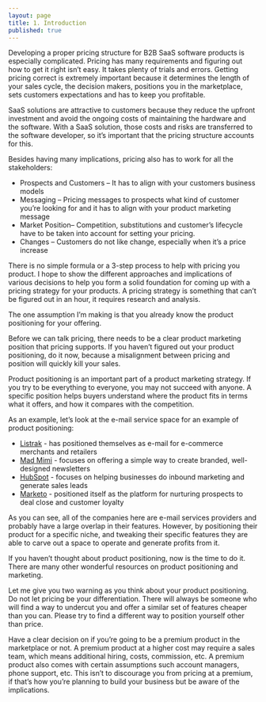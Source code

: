```yaml
---
layout: page
title: 1. Introduction
published: true
---
```




Developing a proper pricing structure for B2B SaaS software products is especially complicated. Pricing has many requirements and figuring out how to get it right isn’t easy. It takes plenty of trials and errors. Getting pricing correct is extremely important because it determines the length of your sales cycle, the decision makers, positions you in the marketplace, sets customers expectations and has to keep you profitable.

SaaS solutions are attractive to customers because they reduce the upfront investment and avoid the ongoing costs of maintaining the hardware and the software. With a SaaS solution, those costs and risks are transferred to the software developer, so it’s important that the pricing structure accounts for this.

Besides having many implications, pricing also has to work for all the stakeholders:

- Prospects and Customers – It has to align with your customers business models
- Messaging – Pricing messages to prospects what kind of customer you’re looking for and it has to align with your product marketing message
- Market Position– Competition, substitutions and customer’s lifecycle have to be taken into account for setting your pricing. 
- Changes – Customers do not like change, especially when it’s a price increase

There is no simple formula or a 3-step process to help with pricing you product. I hope to show the different approaches and implications of various decisions to help you form a solid foundation for coming up with a pricing strategy for your products.  A pricing strategy is something that can’t be figured out in an hour, it requires research and analysis. 

The one assumption I’m making is that you already know the product positioning for your offering.

Before we can talk pricing, there needs to be a clear product marketing position that pricing supports. If you haven’t figured out your product positioning, do it now, because a misalignment between pricing and position will quickly kill your sales.

Product positioning is an important part of a product marketing strategy.  If you try to be everything to everyone, you may not succeed with anyone.  A specific position helps buyers understand where the product fits in terms what it offers, and how it compares with the competition. 

As an example, let’s look at the e-mail service space for an example of product positioning:

- [Listrak](http://www.listrak.com) -  has positioned themselves as e-mail for e-commerce merchants and retailers
- [Mad Mimi](http://www.madmimi.com) - focuses on offering a simple way to create branded, well-designed newsletters
- [HubSpot](http://www.hubspot.com) - focuses on helping businesses do inbound marketing and generate sales leads
- [Marketo](http://www.marketo.com) - positioned itself as the platform for nurturing prospects to deal close and customer loyalty

As you can see, all of the companies here are e-mail services providers and probably have a large overlap in their features. However, by positioning their product for a specific niche, and tweaking their specific features they are able to carve out a space to operate and generate profits from it.

If you haven’t thought about product positioning, now is the time to do it.  There are many other wonderful resources on product positioning and marketing.

Let me give you two warning as you think about your product positioning. Do not let pricing be your differentiation. There will always be someone who will find a way to undercut you and offer a similar set of features cheaper than you can.  Please try to find a different way to position yourself other than price.

Have a clear decision on if you’re going to be a premium product in the marketplace or not.  A premium product at a higher cost may require a sales team, which means additional hiring, costs, commission, etc. A premium product also comes with certain assumptions such account managers, phone support, etc. This isn’t to discourage you from pricing at a premium, if that’s how you’re planning to build your business but be aware of the implications.
